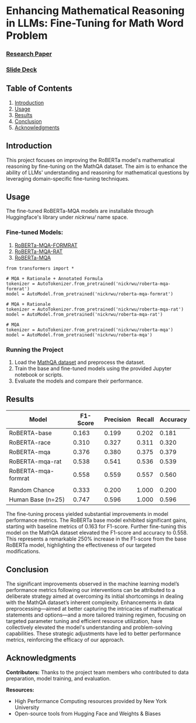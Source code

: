 # Enhancing Mathematical Reasoning in LLMs: Fine-Tuning for Math Word Problem

### [**Research Paper**](https://drive.google.com/file/d/1k0v51RtDxmZboesr6D3V342qeq2ymymW/view?usp=sharing)

### [**Slide Deck**](https://drive.google.com/file/d/1tCkOXH20rnPX5XnESAzb3vpvXuapaxkk/view?usp=sharing)

## Table of Contents
1. [Introduction](#introduction)
3. [Usage](#usage)
8. [Results](#results)
10. [Conclusion](#conclusion)
12. [Acknowledgments](#acknowledgments)

## Introduction

This project focuses on improving the RoBERTa model's mathematical reasoning by fine-tuning on the MathQA dataset. The aim is to enhance the ability of LLMs' understanding and reasoning for mathematical questions by leveraging domain-specific fine-tuning techniques.

## Usage
The fine-tuned RoBERTa-MQA models are installable through Huggingface's library under _nickrwu/_ name space.

### Fine-tuned Models:
1. [RoBERTa-MQA-FORMRAT](https://huggingface.co/nickrwu/roberta-mqa-formrat)
2. [RoBERTa-MQA-RAT](https://huggingface.co/nickrwu/roberta-mqa-rat)
3. [RoBERTa-MQA](https://huggingface.co/nickrwu/roberta-mqa)


```
from transformers import *

# MQA + Rationale + Annotated Formula
tokenizer = AutoTokenizer.from_pretrained('nickrwu/roberta-mqa-formrat')
model = AutoModel.from_pretrained('nickrwu/roberta-mqa-formrat')

# MQA + Rationale
tokenizer = AutoTokenizer.from_pretrained('nickrwu/roberta-mqa-rat')
model = AutoModel.from_pretrained('nickrwu/roberta-mqa-rat')

# MQA
tokenizer = AutoTokenizer.from_pretrained('nickrwu/roberta-mqa')
model = AutoModel.from_pretrained('nickrwu/roberta-mqa')
```

### Running the Project

1. Load the [MathQA dataset](https://math-qa.github.io/) and preprocess the dataset.
2. Train the base and fine-tuned models using the provided Jupyter notebook or scripts.
3. Evaluate the models and compare their performance.

## Results
| Model               | F1-Score    | Precision   | Recall      | Accuracy    |
| ------------------- | ----------- | ----------- | ----------- | ----------- |
| RoBERTA-base        | 0.163       | 0.199       | 0.202       | 0.181       |
| RoBERTA-race        | 0.310       | 0.327       | 0.311       | 0.320       |
| RoBERTA-mqa         | 0.376       | 0.380       | 0.375       | 0.379       |
| RoBERTA-mqa-rat     | 0.538       | 0.541       | 0.536       | 0.539       |
| RoBERTA-mqa-formrat | 0.558       | 0.559       | 0.557       | 0.560       |
|                                                                             |
| Random Chance       | 0.333       | 0.200       | 1.000       | 0.200       |
| Human Base (n=25)   | 0.747       | 0.596       | 1.000       | 0.596       |

The fine-tuning process yielded substantial improvements in model performance metrics. The RoBERTa base model exhibited significant gains, starting with baseline metrics of 0.163 for F1-score. Further fine-tuning this model on the MathQA dataset elevated the F1-score and accuracy to 0.558. This represents a remarkable 250% increase in the F1-score from the base RoBERTa model, highlighting the effectiveness of our targeted modifications.

## Conclusion
The significant improvements observed in the machine learning model’s performance metrics following our interventions can be attributed to a deliberate strategy aimed at overcoming its initial shortcomings in dealing with the MathQA dataset’s inherent complexity. Enhancements in data preprocessing—aimed at better capturing the intricacies of mathematical statements and options—and a more tailored training regimen, focusing on targeted parameter tuning and efficient resource utilization, have collectively elevated the model's understanding and problem-solving capabilities. These strategic adjustments have led to better performance metrics, reinforcing the efficacy of our approach.

## Acknowledgments
**Contributors:** Thanks to the project team members who contributed to data preparation, model training, and evaluation.

**Resources:** 
* High Performance Computing resources provided by New York University
* Open-source tools from Hugging Face and Weights & Biases
